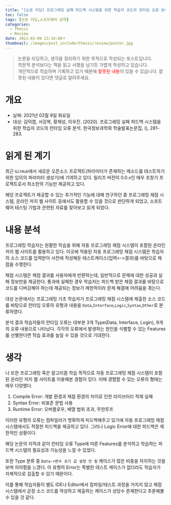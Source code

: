 ```yaml
---
title: "[논문 리딩] 프로그래밍 실패 피드백 시스템을 위한 학습자 코드의 런타임 오류 분석"
toc: false
tags: [논문 리딩,소프트웨어 공학]
categories:
  - Thesis
  - Review
date: 2021-03-09 23:34:00ㅈ
thumbnail: /images/post_include/thesis/review/poster.jpg
---
```

> 논문을 리딩하고, 생각을 정리하기 위한 목적으로 작성되는 포스트입니다.  
> 학문적 분석보다는 책을 읽고 서평을 남기듯 가볍게 작성하고 있습니다.  
> 개인적으로 학습하며 기록하고 있기 때문에 <font color='red'>잘못된 내용</font>이 있을 수 있습니다. 잘못된 내용이 있다면 댓글로 알려주세요.

# 개요
* 날짜: 2021년 03월 9일 화요일
* 대상: 김덕엽, 서강복, 황재성, 이우진. (2020). 프로그래밍 실패 피드백 시스템을 위한 학습자 코드의 런타임 오류 분석. 한국정보과학회 학술발표논문집, (), 281-283.

# 읽게 된 계기
최근 `GitHub`에서 새로운 오픈소스 프로젝트(파라미터가 존재하는 메소드를 테스트하기 위한 임의의 파라미터 생성기)에 기여하고 있다. 릴리즈 버전이 0.0.x인 매우 초창기 프로젝트로서 최소한의 기능만 제공하고 있다.

해당 프로젝트가 제공할 수 있는 추가적인 기능에 대해 연구하던 중 프로그래밍 채점 시스템, 온라인 저지 웹 사이트 등에서도 활용할 수 있을 것으로 판단하게 되었고, 소프트웨어 테스팅 기법과 관련된 자료를 찾아보고 읽게 되었다.

# 내용 분석
프로그래밍 학습자는 원활한 학습을 위해 자동 프로그래밍 채점 시스템이 포함된 온라인 저지 웹 사이트를 활용하고 있다. 이곳에 적용된 자동 프로그래밍 채점 시스템은 학습자의 소스 코드를 입력받아 사전에 작성해둔 테스트케이스(입력<->결과)를 바탕으로 채점을 수행한다.

채점 시스템은 채점 결과를 사용자에게 반환하는데, 일반적으로 문제에 대한 성공과 실패 정보만을 제공한다. 통과에 실패한 경우 학습자는 피드백 받은 채점 결과를 바탕으로 코드를 디버깅해야 하는데 제공되는 정보가 제한적이라 문제 해결에 어려움을 겪는다.

대상 논문에서는 프로그래밍 기초 학습자가 프로그래밍 채점 시스템에 제출한 소스 코드를 바탕으로 런타임 오류의 유형과 내용을 `Data`,`Interface`,`Logic`,`Syntax`,`Other`로 분류하였다.

분석 결과 학습자들의 런타임 오류는 대부분 3개 Type(Data, Interface, Login), 9개의 오류 내용으로 나타났다. 각각의 오류에서 발생하는 원인을 식별할 수 있는 Features를 선별한다면 학습 효과를 높일 수 있을 것으로 기대한다.

# 생각
나 또한 프로그래밍 혹은 알고리즘 학습 목적으로 자동 프로그래밍 채점 시스템이 포함된 온라인 저지 웹 사이트를 이용해본 경험이 있다. 이때 경험할 수 있는 오류의 형태는 매우 다양했다.

1. Compile Error: 개발 환경과 채점 환경의 차이로 인한 라이브러리 적재 실패
2. Syntax Error: 비표준 문법 사용
3. Runtime Error: 오버플로우, 배열 범위 초과, 무한루프

이러한 유형의 오류는 컴파일러가 명확하게 피드백해주고 있기에 자동 프로그래밍 채점 시스템에서도 적절한 피드백을 제공하고 있다. 그러나 Logic Error에 대한 피드백은 제한적인 상황이다.

해당 논문의 지적과 같이 런타임 오류 Type에 따른 Features를 분석하고 학습하는 피드백 시스템의 필요성과 가능성을 느낄 수 있었다.

또한 Type 분류 중 `Data->변수 초기 값 설정 안 됨` 케이스가 많은 비중을 차지하는 것을 보며 의아함을 느꼈다. 이 유형의 Error는 특별한 테스트 케이스가 없더라도 학습자가 자체적으로 검출할 수 있기 때문이다.

이를 통해 학습자들이 별도 IDE나 Editor에서 컴파일/테스트 과정을 거치지 않고 채점 시스템에서 곧장 소스 코드를 작성하고 제출하는 케이스가 상당수 존재한다고 추론해볼 수 있을 것 같다.

